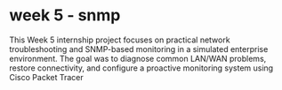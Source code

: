 # week 5 - snmp 
This Week 5 internship project focuses on practical network troubleshooting and SNMP-based monitoring in a simulated enterprise environment.
The goal was to diagnose common LAN/WAN problems, restore connectivity, and configure a proactive monitoring system using Cisco Packet Tracer
